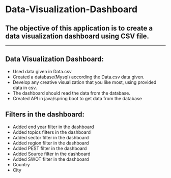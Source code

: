 # Data-Visualization-Dashboard
The objective of this application is to create a data visualization dashboard using CSV file.
---------------------------------------------------------------------------------------------
---------------------------------------------------------------------------------------------

Data Visualization Dashboard:
------------------------------
- Used data given in Data.csv
- Created a database(Mysql) according the Data.csv data given.
- Develop any creative visualization that you like most, using provided data in csv.
- The dashboard should read the data from the database.
- Created API in java/spring boot to get data from the database

Filters in the dashboard:
-------------------------
- Added end year filter in the dashboard
- Added topics filters in the dashboard
- Added sector filter in the dashboard
- Added region filter in the dashboard
- Added PEST filter in the dashboard
- Added Source filter in the dashboard
- Added SWOT filter in the dashboard
- Country
- City

